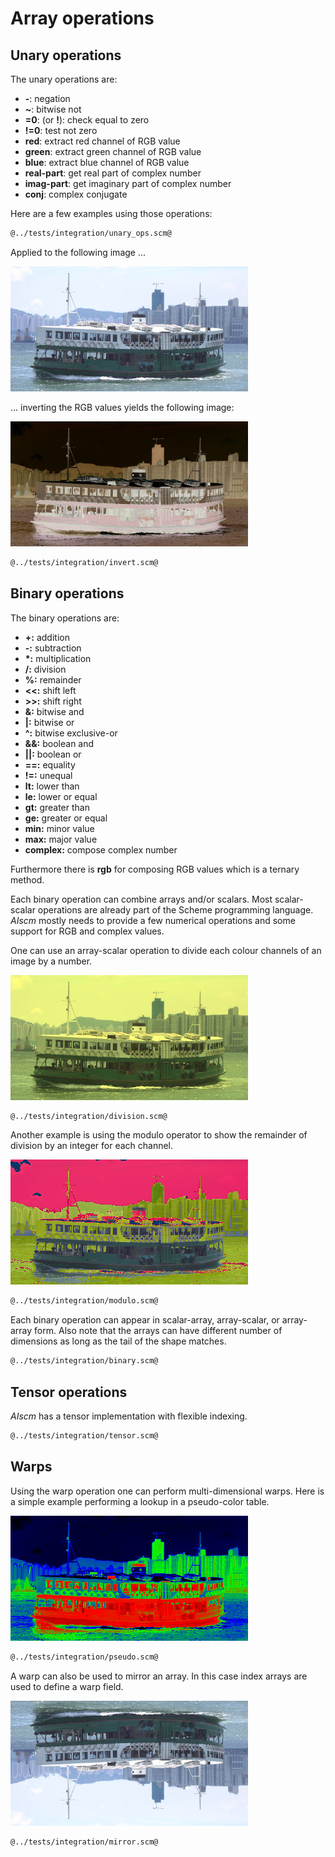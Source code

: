 # Array operations
## Unary operations

The unary operations are:

* **-**: negation
* **~**: bitwise not
* **=0**: (or **!**): check equal to zero
* **!=0**: test not zero
* **red**: extract red channel of RGB value
* **green**: extract green channel of RGB value
* **blue**: extract blue channel of RGB value
* **real-part**: get real part of complex number
* **imag-part**: get imaginary part of complex number
* **conj**: complex conjugate

Here are a few examples using those operations:

```Scheme
@../tests/integration/unary_ops.scm@
```

Applied to the following image ...

![star-ferry.jpg](star-ferry.jpg "Test input image")

... inverting the RGB values yields the following image:

![inverted.jpg](inverted.jpg "Inverted image")

```Scheme
@../tests/integration/invert.scm@
```

## Binary operations

The binary operations are:

* **+:** addition
* **-:** subtraction
* **\*:** multiplication
* **/:** division
* **%:** remainder
* **<<:** shift left
* **>>:** shift right
* **&:** bitwise and
* **|:** bitwise or
* **^:** bitwise exclusive-or
* **&&:** boolean and
* **||:** boolean or
* **==:** equality
* **!=:** unequal
* **lt:** lower than
* **le:** lower or equal
* **gt:** greater than
* **ge:** greater or equal
* **min:** minor value
* **max:** major value
* **complex:** compose complex number

Furthermore there is **rgb** for composing RGB values which is a ternary method.

Each binary operation can combine arrays and/or scalars.
Most scalar-scalar operations are already part of the Scheme programming language.
*AIscm* mostly needs to provide a few numerical operations and some support for RGB and complex values.

One can use an array-scalar operation to divide each colour channels of an image by a number.

![divided.jpg](divided.jpg "Divided image")

```Scheme
@../tests/integration/division.scm@
```

Another example is using the modulo operator to show the remainder of division by an integer for each channel.

![modulo.jpg](modulo.jpg "Remainder values")

```Scheme
@../tests/integration/modulo.scm@
```

Each binary operation can appear in scalar-array, array-scalar, or array-array form.
Also note that the arrays can have different number of dimensions as long as the tail of the shape matches.

```Scheme
@../tests/integration/binary.scm@
```

## Tensor operations

*AIscm* has a tensor implementation with flexible indexing.

```Scheme
@../tests/integration/tensor.scm@
```

## Warps

Using the warp operation one can perform multi-dimensional warps.
Here is a simple example performing a lookup in a pseudo-color table.

![pseudo.jpg](pseudo.jpg "Pseudo-color lookup")

```Scheme
@../tests/integration/pseudo.scm@
```

A warp can also be used to mirror an array.
In this case index arrays are used to define a warp field.

![mirror.jpg](mirror.jpg "Mirroring an array")

```Scheme
@../tests/integration/mirror.scm@
```
